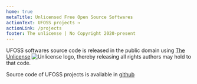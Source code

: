 ```yaml
---
home: true
metaTitle: Unlicensed Free Open Source Softwares
actionText: UFOSS projects →
actionLink: /projects
footer: The unlicense | No Copyright 2020-present
---
```


UFOSS softwares source code is released in the public domain using [The Unlicense](https://unlicense.org/) ![Unlicense logo](/the_unlicense.png), thereby releasing all rights authors may hold to that code.

Source code of UFOSS projects is available in [github](https://github.com/ufoss-org)
